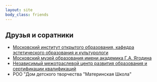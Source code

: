 ```yaml
---
layout: site
body_class: friends
---
```


## Друзья и соратники

* [Московский институт открытого образования, кафедра эстетического образования и культурологи](http://www.mioo.ru/kafedry/esteticheskoe-obrazovanie-i-kulturologiya/o-nas/o-kafedre.html)
* [Московский музей образования имени академика Г.А. Ягодина](http://www.mioo.ru/o-mioo/moskovskij-muzej-obrazovaniya/o-muzee.html)
* [Независимый межотраслевой центр развития образования и сертификации квалификаций](https://centerrosk.ru)
* РОО "Дом детского творчества "Материнская Школа"

